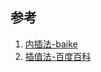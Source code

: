 ## 参考
1. [内插法-baike](http://baike.baidu.com/link?url=diP08xGzlTObZZLwbqUzHfsdT5FVWHLX6gEsmmD5wgA-fBkxvwPUCXjNVtLIspNrOSLgGW_F4fmq9HubZUklQAJAFlMHeyiQ2p0diA-sU6Sca51h8Tr01yRZqrIHn8KK)
1. [插值法-百度百科](http://baike.baidu.com/link?url=XKiKW0HjLbtr6RUsV1rGZvVp6i4W9jIOmHT2Ti0YQDws_CPPLQg_V9giVVONkSWqEj3a8uKPEwVjT8YbN4Zgtl3p4T49qEk8_FaYbvbR_C_oHcajOULXeXBra4rMOT1T)
